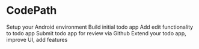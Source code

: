 # CodePath

Setup your Android environment
Build initial todo app
Add edit functionality to todo app
Submit todo app for review via Github
Extend your todo app, improve UI, add features
